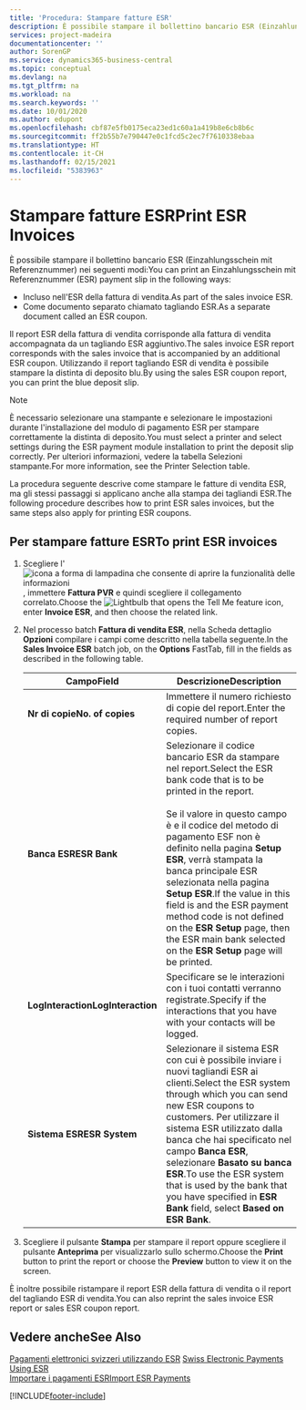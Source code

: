```yaml
---
title: 'Procedura: Stampare fatture ESR'
description: È possibile stampare il bollettino bancario ESR (Einzahlungsschein mit Referenznummer) in diversi modi.
services: project-madeira
documentationcenter: ''
author: SorenGP
ms.service: dynamics365-business-central
ms.topic: conceptual
ms.devlang: na
ms.tgt_pltfrm: na
ms.workload: na
ms.search.keywords: ''
ms.date: 10/01/2020
ms.author: edupont
ms.openlocfilehash: cbf87e5fb0175eca23ed1c60a1a419b8e6cb8b6c
ms.sourcegitcommit: ff2b55b7e790447e0c1fcd5c2ec7f7610338ebaa
ms.translationtype: HT
ms.contentlocale: it-CH
ms.lasthandoff: 02/15/2021
ms.locfileid: "5383963"
---
```

# <a name="print-esr-invoices"></a><span data-ttu-id="2c6e7-103">Stampare fatture ESR</span><span class="sxs-lookup"><span data-stu-id="2c6e7-103">Print ESR Invoices</span></span>
<span data-ttu-id="2c6e7-104">È possibile stampare il bollettino bancario ESR (Einzahlungsschein mit Referenznummer) nei seguenti modi:</span><span class="sxs-lookup"><span data-stu-id="2c6e7-104">You can print an Einzahlungsschein mit Referenznummer (ESR) payment slip in the following ways:</span></span>  

- <span data-ttu-id="2c6e7-105">Incluso nell'ESR della fattura di vendita.</span><span class="sxs-lookup"><span data-stu-id="2c6e7-105">As part of the sales invoice ESR.</span></span>  
- <span data-ttu-id="2c6e7-106">Come documento separato chiamato tagliando ESR.</span><span class="sxs-lookup"><span data-stu-id="2c6e7-106">As a separate document called an ESR coupon.</span></span>  

<span data-ttu-id="2c6e7-107">Il report ESR della fattura di vendita corrisponde alla fattura di vendita accompagnata da un tagliando ESR aggiuntivo.</span><span class="sxs-lookup"><span data-stu-id="2c6e7-107">The sales invoice ESR report corresponds with the sales invoice that is accompanied by an additional ESR coupon.</span></span> <span data-ttu-id="2c6e7-108">Utilizzando il report tagliando ESR di vendita è possibile stampare la distinta di deposito blu.</span><span class="sxs-lookup"><span data-stu-id="2c6e7-108">By using the sales ESR coupon report, you can print the blue deposit slip.</span></span>  

> [!NOTE]  
>  <span data-ttu-id="2c6e7-109">È necessario selezionare una stampante e selezionare le impostazioni durante l'installazione del modulo di pagamento ESR per stampare correttamente la distinta di deposito.</span><span class="sxs-lookup"><span data-stu-id="2c6e7-109">You must select a printer and select settings during the ESR payment module installation to print the deposit slip correctly.</span></span> <span data-ttu-id="2c6e7-110">Per ulteriori informazioni, vedere la tabella Selezioni stampante.</span><span class="sxs-lookup"><span data-stu-id="2c6e7-110">For more information, see the Printer Selection table.</span></span>  

<span data-ttu-id="2c6e7-111">La procedura seguente descrive come stampare le fatture di vendita ESR, ma gli stessi passaggi si applicano anche alla stampa dei tagliandi ESR.</span><span class="sxs-lookup"><span data-stu-id="2c6e7-111">The following procedure describes how to print ESR sales invoices, but the same steps also apply for printing ESR coupons.</span></span>  

## <a name="to-print-esr-invoices"></a><span data-ttu-id="2c6e7-112">Per stampare fatture ESR</span><span class="sxs-lookup"><span data-stu-id="2c6e7-112">To print ESR invoices</span></span>  

1.  <span data-ttu-id="2c6e7-113">Scegliere l'![icona a forma di lampadina che consente di aprire la funzionalità delle informazioni](../../media/ui-search/search_small.png "Informazioni sull'operazione che si desidera eseguire"), immettere **Fattura PVR** e quindi scegliere il collegamento correlato.</span><span class="sxs-lookup"><span data-stu-id="2c6e7-113">Choose the ![Lightbulb that opens the Tell Me feature](../../media/ui-search/search_small.png "Tell me what you want to do") icon, enter **Invoice ESR**, and then choose the related link.</span></span>  
2.  <span data-ttu-id="2c6e7-114">Nel processo batch **Fattura di vendita ESR**, nella Scheda dettaglio **Opzioni** compilare i campi come descritto nella tabella seguente.</span><span class="sxs-lookup"><span data-stu-id="2c6e7-114">In the **Sales Invoice ESR** batch job, on the **Options** FastTab, fill in the fields as described in the following table.</span></span>  

    |<span data-ttu-id="2c6e7-115">Campo</span><span class="sxs-lookup"><span data-stu-id="2c6e7-115">Field</span></span>|<span data-ttu-id="2c6e7-116">Descrizione</span><span class="sxs-lookup"><span data-stu-id="2c6e7-116">Description</span></span>|  
    |---------------------------------|---------------------------------------|  
    |<span data-ttu-id="2c6e7-117">**Nr di copie**</span><span class="sxs-lookup"><span data-stu-id="2c6e7-117">**No. of copies**</span></span>|<span data-ttu-id="2c6e7-118">Immettere il numero richiesto di copie del report.</span><span class="sxs-lookup"><span data-stu-id="2c6e7-118">Enter the required number of report copies.</span></span>|  
    |<span data-ttu-id="2c6e7-119">**Banca ESR**</span><span class="sxs-lookup"><span data-stu-id="2c6e7-119">**ESR Bank**</span></span>|<span data-ttu-id="2c6e7-120">Selezionare il codice bancario ESR da stampare nel report.</span><span class="sxs-lookup"><span data-stu-id="2c6e7-120">Select the ESR bank code that is to be printed in the report.</span></span><br /><br /> <span data-ttu-id="2c6e7-121">Se il valore in questo campo è <Blank> e il codice del metodo di pagamento ESF non è definito nella pagina **Setup ESR**, verrà stampata la banca principale ESR selezionata nella pagina **Setup ESR**.</span><span class="sxs-lookup"><span data-stu-id="2c6e7-121">If the value in this field is <Blank> and the ESR payment method code is not defined on the **ESR Setup** page, then the ESR main bank selected on the **ESR Setup** page will be printed.</span></span>|  
    |<span data-ttu-id="2c6e7-122">**LogInteraction**</span><span class="sxs-lookup"><span data-stu-id="2c6e7-122">**LogInteraction**</span></span>|<span data-ttu-id="2c6e7-123">Specificare se le interazioni con i tuoi contatti verranno registrate.</span><span class="sxs-lookup"><span data-stu-id="2c6e7-123">Specify if the interactions that you have with your contacts will be logged.</span></span>|  
    |<span data-ttu-id="2c6e7-124">**Sistema ESR**</span><span class="sxs-lookup"><span data-stu-id="2c6e7-124">**ESR System**</span></span>|<span data-ttu-id="2c6e7-125">Selezionare il sistema ESR con cui è possibile inviare i nuovi tagliandi ESR ai clienti.</span><span class="sxs-lookup"><span data-stu-id="2c6e7-125">Select the ESR system through which you can send new ESR coupons to customers.</span></span> <span data-ttu-id="2c6e7-126">Per utilizzare il sistema ESR utilizzato dalla banca che hai specificato nel campo **Banca ESR**, selezionare **Basato su banca ESR**.</span><span class="sxs-lookup"><span data-stu-id="2c6e7-126">To use the ESR system that is used by the bank that you have specified in **ESR Bank** field, select **Based on ESR Bank**.</span></span>|  

3.  <span data-ttu-id="2c6e7-127">Scegliere il pulsante **Stampa** per stampare il report oppure scegliere il pulsante **Anteprima** per visualizzarlo sullo schermo.</span><span class="sxs-lookup"><span data-stu-id="2c6e7-127">Choose the **Print** button to print the report or choose the **Preview** button to view it on the screen.</span></span>  

<span data-ttu-id="2c6e7-128">È inoltre possibile ristampare il report ESR della fattura di vendita o il report del tagliando ESR di vendita.</span><span class="sxs-lookup"><span data-stu-id="2c6e7-128">You can also reprint the sales invoice ESR report or sales ESR coupon report.</span></span>  

## <a name="see-also"></a><span data-ttu-id="2c6e7-129">Vedere anche</span><span class="sxs-lookup"><span data-stu-id="2c6e7-129">See Also</span></span>  
 <span data-ttu-id="2c6e7-130">[Pagamenti elettronici svizzeri utilizzando ESR](swiss-electronic-payments-using-esr.md) </span><span class="sxs-lookup"><span data-stu-id="2c6e7-130">[Swiss Electronic Payments Using ESR](swiss-electronic-payments-using-esr.md) </span></span>  
 [<span data-ttu-id="2c6e7-131">Importare i pagamenti ESR</span><span class="sxs-lookup"><span data-stu-id="2c6e7-131">Import ESR Payments</span></span>](how-to-import-esr-payments.md)


[!INCLUDE[footer-include](../../includes/footer-banner.md)]